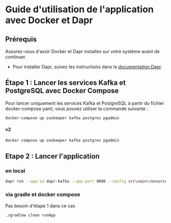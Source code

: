 # Guide d'utilisation de l'application avec Docker et Dapr

## Prérequis

Assurez-vous d'avoir Docker et Dapr installés sur votre système avant de continuer.

- Pour installer Dapr, suivez les instructions dans la [documentation Dapr](https://docs.dapr.io/getting-started/install-dapr-cli/).

## Étape 1 : Lancer les services Kafka et PostgreSQL avec Docker Compose

Pour lancer uniquement les services Kafka et PostgreSQL à partir du fichier docker-compose.yaml, vous pouvez utiliser la commande suivante :

```bash
docker-compose up zookeeper kafka postgres pgadmin
```

#### v2
```bash
docker compose up zookeeper kafka postgres pgadmin
```

## Etape 2 : Lancer l'application

### en local

```bash
dapr run --app-id dapr-kafka --app-port 9000 --config src\main\resources\docker\dapr\config.yaml --resources-path src\main\resources\docker\dapr\components
```

### via gradle et docker compose

Pas besoin d'étape 1 dans ce cas

```bash
./gradlew clean runApp
```

